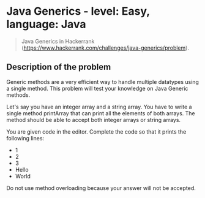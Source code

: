# Java Generics - level: Easy, language: Java
> Java Generics in Hackerrank (https://www.hackerrank.com/challenges/java-generics/problem).


## Description of the problem
Generic methods are a very efficient way to handle multiple datatypes using a single method.
This problem will test your knowledge on Java Generic methods.

Let's say you have an integer array and a string array.
You have to write a single method printArray that can print all the elements of both arrays.
The method should be able to accept both integer arrays or string arrays.

You are given code in the editor.
Complete the code so that it prints the following lines:
* 1
* 2
* 3
* Hello
* World

Do not use method overloading because your answer will not be accepted.
